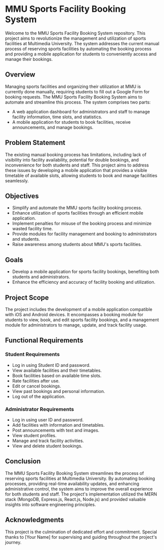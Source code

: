 # MMU Sports Facility Booking System

Welcome to the MMU Sports Facility Booking System repository. This project aims to revolutionize the management and utilization of sports facilities at Multimedia University. The system addresses the current manual process of reserving sports facilities by automating the booking process and providing a mobile application for students to conveniently access and manage their bookings.

## Overview

Managing sports facilities and organizing their utilization at MMU is currently done manually, requiring students to fill out a Google Form for booking requests. The MMU Sports Facility Booking System aims to automate and streamline this process. The system comprises two parts:
- A web application dashboard for administrators and staff to manage facility information, time slots, and statistics.
- A mobile application for students to book facilities, receive announcements, and manage bookings.

## Problem Statement

The existing manual booking process has limitations, including lack of visibility into facility availability, potential for double bookings, and inconvenience for both students and staff. This project aims to address these issues by developing a mobile application that provides a visible timetable of available slots, allowing students to book and manage facilities seamlessly.

## Objectives

- Simplify and automate the MMU sports facility booking process.
- Enhance utilization of sports facilities through an efficient mobile application.
- Implement penalties for misuse of the booking process and minimize wasted facility time.
- Provide modules for facility management and booking to administrators and students.
- Raise awareness among students about MMU's sports facilities.

## Goals

- Develop a mobile application for sports facility bookings, benefiting both students and administrators.
- Enhance the efficiency and accuracy of facility booking and utilization.

## Project Scope

The project includes the development of a mobile application compatible with iOS and Android devices. It encompasses a booking module for students to view, book, and edit sports facility bookings, and a management module for administrators to manage, update, and track facility usage.

## Functional Requirements

### Student Requirements

- Log in using Student ID and password.
- View available facilities and their timetables.
- Book facilities based on available time slots.
- Rate facilities after use.
- Edit or cancel bookings.
- View past bookings and personal information.
- Log out of the application.

### Administrator Requirements

- Log in using user ID and password.
- Add facilities with information and timetables.
- Post announcements with text and images.
- View student profiles.
- Manage and track facility activities.
- View and delete student bookings.

## Conclusion

The MMU Sports Facility Booking System streamlines the process of reserving sports facilities at Multimedia University. By automating booking processes, providing real-time availability updates, and enhancing administrative control, the system aims to improve the overall experience for both students and staff. The project's implementation utilized the MERN stack (MongoDB, Express.js, React.js, Node.js) and provided valuable insights into software engineering principles.

## Acknowledgments

This project is the culmination of dedicated effort and commitment. Special thanks to [Your Name] for supervising and guiding throughout the project's journey.

